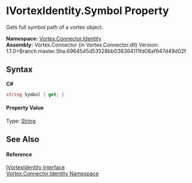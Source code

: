 # IVortexIdentity.Symbol Property 
 

Gets full symbol path of a vortex object.

**Namespace:**&nbsp;<a href="N_Vortex_Connector_Identity.md">Vortex.Connector.Identity</a><br />**Assembly:**&nbsp;Vortex.Connector (in Vortex.Connector.dll) Version: 1.1.0+Branch.master.Sha.6964545d53528bb038364111fd08af947d49d02f

## Syntax

**C#**<br />
``` C#
string Symbol { get; }
```


#### Property Value
Type: <a href="http://msdn2.microsoft.com/en-us/library/s1wwdcbf" target="_blank">String</a>

## See Also


#### Reference
<a href="T_Vortex_Connector_Identity_IVortexIdentity.md">IVortexIdentity Interface</a><br /><a href="N_Vortex_Connector_Identity.md">Vortex.Connector.Identity Namespace</a><br />